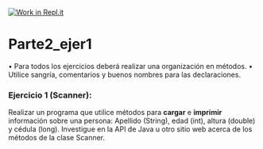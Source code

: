[![Work in Repl.it](https://classroom.github.com/assets/work-in-replit-14baed9a392b3a25080506f3b7b6d57f295ec2978f6f33ec97e36a161684cbe9.svg)](https://classroom.github.com/online_ide?assignment_repo_id=4605981&assignment_repo_type=AssignmentRepo)
# Parte2_ejer1
•	Para todos los ejercicios deberá realizar una organización en métodos.
•	Utilice sangría, comentarios y buenos nombres para las declaraciones.

### Ejercicio 1 (Scanner): 
Realizar un programa que utilice métodos para **cargar**  e **imprimir** información sobre una persona: Apellido (String), edad (int), altura (double) y cédula (long). 
Investigue en la API de Java u otro sitio web acerca de los métodos de la clase Scanner.
